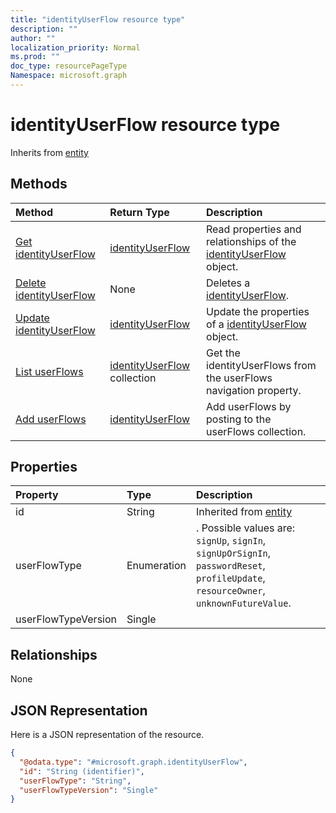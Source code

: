 ```yaml
---
title: "identityUserFlow resource type"
description: ""
author: ""
localization_priority: Normal
ms.prod: ""
doc_type: resourcePageType
Namespace: microsoft.graph
---
```



# identityUserFlow resource type




Inherits from [entity](../resources/entity.md)

## Methods
|Method|Return Type|Description|
|:---|:---|:---|
|[Get identityUserFlow](../api/identityuserflow-get.md)|[identityUserFlow](../resources/identityUserFlow.md)|Read properties and relationships of the [identityUserFlow](../resources/identityuserflow.md) object.|
|[Delete identityUserFlow](../api/identityuserflow-delete.md)|None|Deletes a [identityUserFlow](../resources/identityuserflow.md).|
|[Update identityUserFlow](../api/identityuserflow-update.md)|[identityUserFlow](../resources/identityUserFlow.md)|Update the properties of a [identityUserFlow](../resources/identityuserflow.md) object.|
|[List userFlows](../api/identitycontainer-list-userflows.md)|[identityUserFlow](../resources/identityUserFlow.md) collection|Get the identityUserFlows from the userFlows navigation property.|
|[Add userFlows](../api/identitycontainer-post-userflows.md)|[identityUserFlow](../resources/identityUserFlow.md)|Add userFlows by posting to the userFlows collection.|

## Properties
|Property|Type|Description|
|:---|:---|:---|
|id|String| Inherited from [entity](../resources/entity.md)|
|userFlowType|Enumeration|. Possible values are: `signUp`, `signIn`, `signUpOrSignIn`, `passwordReset`, `profileUpdate`, `resourceOwner`, `unknownFutureValue`.|
|userFlowTypeVersion|Single||

## Relationships
None

## JSON Representation
Here is a JSON representation of the resource.
<!-- {
  "blockType": "resource",
  "keyProperty": "id",
  "@odata.type": "microsoft.graph.identityUserFlow",
  "baseType": "microsoft.graph.entity",
  "openType": false
}
-->
``` json
{
  "@odata.type": "#microsoft.graph.identityUserFlow",
  "id": "String (identifier)",
  "userFlowType": "String",
  "userFlowTypeVersion": "Single"
}
```

